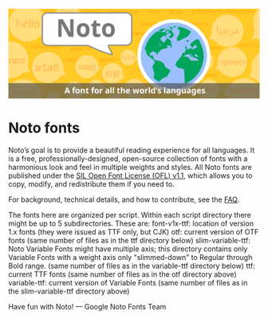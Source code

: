 ![Noto](images/noto.png)

# Noto fonts

Noto’s goal is to provide a beautiful reading experience for all languages. It is a free, professionally-designed, open-source collection of fonts with a harmonious look and feel in multiple weights and styles. All Noto fonts are published under the [SIL Open Font License (OFL) v1.1](http://scripts.sil.org/OFL), which allows you to copy, modify, and redistribute them if you need to.

For background, technical details, and how to contribute, see the [FAQ](FAQ.md).

The fonts here are organized per script. Within each script directory there might be up to 5 subdirectories. These are:
font-v1x-ttf: location of version 1.x fonts (they were issued as TTF only, but CJK)
otf: current version of OTF fonts (same number of files as in the ttf directory below)
slim-variable-ttf: Noto Variable Fonts might have multiple axis; this directory contains only Variable Fonts with a weight axis only "slimmed-down" to Regular through Bold range. (same number of files as in the variable-ttf directory below)
ttf: current TTF fonts (same number of files as in the otf directory above)
variable-ttf: current version of Variable Fonts (same number of files as in the slim-variable-ttf directory above)


Have fun with Noto! — Google Noto Fonts Team
